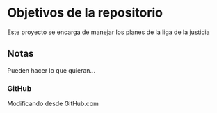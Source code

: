# Objetivos de la repositorio

Este proyecto se encarga de manejar los planes de la liga de la justicia


## Notas
Pueden hacer lo que quieran...

### GitHub
Modificando desde GitHub.com
